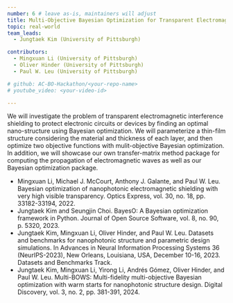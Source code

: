 ```yaml
---
number: 6 # leave as-is, maintainers will adjust
title: Multi-Objective Bayesian Optimization for Transparent Electromagnetic Interference Shielding with Thin-Film Structures
topic: real-world
team_leads:
  - Jungtaek Kim (University of Pittsburgh)

contributors:
  - Mingxuan Li (University of Pittsburgh)
  - Oliver Hinder (University of Pittsburgh)
  - Paul W. Leu (University of Pittsburgh)

# github: AC-BO-Hackathon/<your-repo-name>
# youtube_video: <your-video-id>

---
```


We will investigate the problem of transparent electromagnetic interference shielding to protect electronic circuits or devices by finding an optimal nano-structure using Bayesian optimization. We will parameterize a thin-film structure considering the material and thickness of each layer, and then optimize two objective functions with mulit-objective Bayesian optimization. In addition, we will showcase our own transfer-matrix method package for computing the propagation of electromagnetic waves as well as our Bayesian optimization package.

- Mingxuan Li, Michael J. McCourt, Anthony J. Galante, and Paul W. Leu. Bayesian optimization of nanophotonic electromagnetic shielding with very high visible transparency. Optics Express, vol. 30, no. 18, pp. 33182-33194, 2022.
- Jungtaek Kim and Seungjin Choi. BayesO: A Bayesian optimization framework in Python. Journal of Open Source Software, vol. 8, no. 90, p. 5320, 2023.
- Jungtaek Kim, Mingxuan Li, Oliver Hinder, and Paul W. Leu. Datasets and benchmarks for nanophotonic structure and parametric design simulations. In Advances in Neural Information Processing Systems 36 (NeurIPS-2023), New Orleans, Louisiana, USA, December 10-16, 2023. Datasets and Benchmarks Track.
- Jungtaek Kim, Mingxuan Li, Yirong Li, Andrés Gómez, Oliver Hinder, and Paul W. Leu. Multi-BOWS: Multi-fidelity multi-objective Bayesian optimization with warm starts for nanophotonic structure design. Digital Discovery, vol. 3, no. 2, pp. 381-391, 2024.
